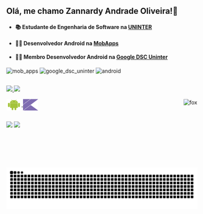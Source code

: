 ## Olá, me chamo Zannardy Andrade Oliveira!👋
- #### 📚 Estudante de Engenharia de Software na [UNINTER](https://www.uninter.com/)
- #### 👩‍💻 Desenvolvedor Android na [MobApps](https://www.linkedin.com/company/mobappsbrasil/)
- #### 👩‍💻 Membro Desenvolvedor Android na [Google DSC Uninter](https://www.linkedin.com/company/gdsc-uninter/mycompany/)
<div>
 <img align="center" img height="90" alt="mob_apps" src="https://mobapps.com.br/src/images/marca.svg">
 <img align="center" img height="120" alt="google_dsc_uninter" src="https://developers.google.com/profile/badges/community/dsc/2021/member/badge.svg">
 <img align="center" img height="100" alt="android" src="https://icons.iconarchive.com/icons/dakirby309/simply-styled/256/OS-Android-icon.png">
</div> 
 
##
<div>
  <a href="https://github.com/ZannF0x">
  <img height="180em" src="https://github-readme-stats.vercel.app/api?username=ZannF0x&show_icons=true&theme=dracula&include_all_commits=true&count_private=true"/>
  <img height="180em" src="https://github-readme-stats.vercel.app/api/top-langs/?username=ZannF0x&layout=compact&langs_count=7&theme=dracula"/>
</div>  
<div style="display: inline_block"><br>
  <img align="center" alt="Zann-apk" height="30" width="40" src="https://raw.githubusercontent.com/devicons/devicon/master/icons/android/android-plain.svg">
  <img align="center" alt="Zann-kt" height="30" width="40" src="https://raw.githubusercontent.com/devicons/devicon/master/icons/kotlin/kotlin-plain.svg">
   <img align="right" img height="180" alt="fox" src="https://media.giphy.com/media/VTtANKl0beDFQRLDTh/giphy.gif">
</div>
  
  ##
  
  <div> 
    <a href="https://www.linkedin.com/in/zann-andrade/" target="_blank"><img src="https://img.shields.io/badge/-LinkedIn-%230077B5?style=for-the-badge&logo=linkedin&logoColor=white" target="_blank"></a> 
<a href = "mailto:Zannardyandradeoliveira5818@gmail.com"><img src="https://img.shields.io/badge/-Gmail-%23333?style=for-the-badge&logo=gmail&logoColor=white" target="_blank"></a>
    
  ![Snake animation](https://github.com/ZannF0x/ZannF0x/blob/output/github-contribution-grid-snake.svg)
 
</div>
